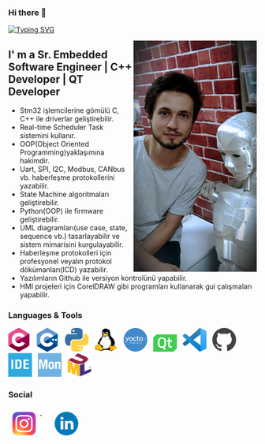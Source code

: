 ### Hi there 👋

<a href="https://git.io/typing-svg"><img src="https://readme-typing-svg.herokuapp.com?font=Fira+Code&duration=10&pause=200&color=33CFF7&width=435&lines=%7C;+;%7C;+;W%7C;We;Wel%7C;Welc;Welco%7C;Welcom;Welcome%7C;Welcome+%7C;Welcome+t;Welcome+to%7C;Welcome+to+%7C;Welcome+to+M%7C;Welcome+to+My;Welcome+to+My+%7C;Welcome+to+My+C;Welcome+to+My+Co%7C;Welcome+to+My+Cod;Welcome+to+My+Codi%7C;Welcome+to+My+Codin;Welcome+to+My+Coding%7C;Welcome+to+My+Coding+%7C;Welcome+to+My+Coding+W;Welcome+to+My+Coding+Wo%7C;Welcome+to+My+Coding+Wor;Welcome+to+My+Coding+Worl%7C;Welcome+to+My+Coding+World;Welcome+to+My+Coding+World+%7C;Welcome+to+My+Coding+World+!;Welcome+to+My+Coding+World+!%7C;Welcome+to+My+Coding+World+!;Welcome+to+My+Coding+World+!%7C;Welcome+to+My+Coding+World+!" alt="Typing SVG" /></a>

<img align="right" alt="GIF" src="https://github.com/celikslab/celikslab/blob/main/additional_files/my_image.png" width="250" />


## I' m a Sr. Embedded Software Engineer | C++ Developer | QT Developer


- Stm32 işlemcilerine gömülü C, C++ ile driverlar geliştirebilir.
- Real-time Scheduler Task sistemini kullanır.
- OOP(Object Oriented Programming)yaklaşımına hakimdir.
- Uart, SPI, I2C, Modbus, CANbus vb. haberleşme protokollerini yazabilir.
- State Machine algoritmaları geliştirebilir.
- Python(OOP) ile firmware geliştirebilir.
- UML diagramları(use case, state, sequence vb.) tasarlayabilir ve sistem mimarisini kurgulayabilir.
- Haberleşme protokolleri için profesyonel veyalın protokol dökümanları(ICD) yazabilir.
- Yazılımların Github ile versiyon kontrolünü yapabilir.
- HMI projeleri için CorelDRAW gibi programları kullanarak gui çalışmaları yapabilir.

### Languages & Tools

<p align="left">
  <img height="48" alt="GIF" src="https://github.com/celikslab/celikslab/blob/main/additional_files/c_icon.png" /> 
  &nbsp;
  <img width="48" alt="GIF" src="https://github.com/celikslab/celikslab/blob/main/additional_files/cpp_icon.png" /> 
  &nbsp;
  <img width="48" alt="GIF" src="https://github.com/celikslab/celikslab/blob/main/additional_files/pyhton_icon.png" />
  &nbsp;
  <img width="48" height="48" alt="GIF" src="https://github.com/celikslab/celikslab/blob/main/additional_files/linux_icon.png" />
  &nbsp;
  <img width="48" alt="GIF" src="https://github.com/celikslab/celikslab/blob/main/additional_files/yocto_icon.png"  />
  &nbsp;
  <img width="48" alt="GIF" src="https://github.com/celikslab/celikslab/blob/main/additional_files/qt_icon.png" />
  &nbsp;
  <img width="48" alt="GIF" src="https://github.com/celikslab/celikslab/blob/main/additional_files/vscode_icon.png" />
  &nbsp;
  <img width="48" alt="GIF" src="https://github.com/celikslab/celikslab/blob/main/additional_files/github_icon.png" />
  &nbsp;
  <img width="48" alt="GIF" src="https://github.com/celikslab/celikslab/blob/main/additional_files/cubeide_icon.png" />
  &nbsp;
  <img width="48" alt="GIF" src="https://github.com/celikslab/celikslab/blob/main/additional_files/monitor_icon.png" />
  &nbsp;
  <img width="48" height="48" alt="GIF" src="https://github.com/celikslab/celikslab/blob/main/additional_files/uml_icon.png" />
  &nbsp;
<br>


### Social

<p align="left">
  
  <a href="https://www.instagram.com/celikslab/" style="margin-right: 10px">
  <img width="48px" src="https://github.com/celikslab/celikslab/blob/main/additional_files/instagram.png" alt="İnstagram" style="vertical-align:top; margin:8px" />
  </a>
  &nbsp;
  <a href="https://www.linkedin.com/in/mhmmdcelik/" style="margin-right: 10px">
  <img width="48px" src="https://github.com/celikslab/celikslab/blob/main/additional_files/linkedin.png" alt="Linkedin" style="vertical-align:top; margin:8px" />
  </a>
  
</p>

